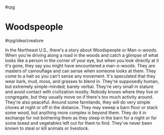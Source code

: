  #rpg
# Woodspeople

#rpg/idea/creature 

In the Northeast U.S., there's a story about Woodspeople or Man-o-woods. When you're driving along a road in the woods and catch a glimpse of what looks like a person in the corner of your eye, but when you look directly at it it's gone, they say you might have encountered a man-o-woods. 
They are masters of camouflage and can sense when someone looks at them. They come to a halt so you can't sense any movement. It's speculated that they wear bark, mud, moss, and grasses to blend in. They're supposedly human, but extremely simple-minded; barely verbal. They're very small in stature and avoid contact with civilization mostly. Nobody knows where they live or congregate, but they usually move on if there's too much activity around.
They're also peaceful. Around some farmlands, they will do very simple chores at night or off in the distance. They may sweep a barn floor or stack some wood, but anything more complex is beyond them. They do it in exchange for not bothering them as they sleep in the barn for a night or for some bread and vegetables left out for them to find. They've never been known to steal or kill animals or livestock.